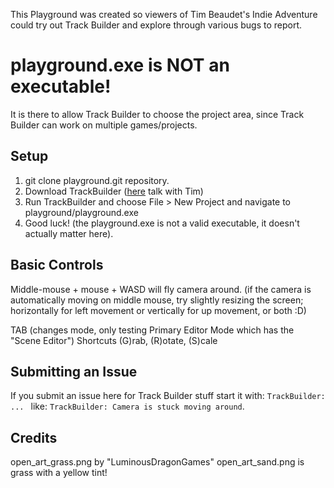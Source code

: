 
This Playground was created so viewers of Tim Beaudet's Indie Adventure could try out Track Builder and explore through various bugs to report.

# playground.exe is NOT an executable!

It is there to allow Track Builder to choose the project area, since Track Builder can work on multiple games/projects.

## Setup

1. git clone playground.git repository.
2. Download TrackBuilder ([here](https://tyrebytes.com/t/track_builder/track_builder_windows.zip) talk with Tim)
3. Run TrackBuilder and choose File > New Project and navigate to playground/playground.exe
4. Good luck! (the playground.exe is not a valid executable, it doesn't actually matter here).


## Basic Controls

Middle-mouse + mouse + WASD will fly camera around.
  (if the camera is automatically moving on middle mouse, try slightly resizing the screen; horizontally for left movement or vertically for up movement, or both :D)
  
TAB (changes mode, only testing Primary Editor Mode which has the "Scene Editor")
Shortcuts (G)rab, (R)otate, (S)cale

## Submitting an Issue

If you submit an issue here for Track Builder stuff start it with: `TrackBuilder: ... ` like: `TrackBuilder: Camera is stuck moving around`.


## Credits

open_art_grass.png by "LuminousDragonGames"
open_art_sand.png is grass with a yellow tint!
